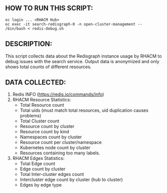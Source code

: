 
## HOW TO RUN THIS SCRIPT:
```
oc login ... <RHACM Hub>
oc exec -it search-redisgraph-0 -n open-cluster-management -- /bin/bash < redis-debug.sh
```

## DESCRIPTION:
This script collects data about the Redisgraph instance usage by RHACM to debug issues with the search service.
Output data is anonymized and only shows total counts of different resources.

## DATA COLLECTED:
1. Redis INFO (https://redis.io/commands/info)
2. RHACM Resource Statistics:
   - Total Resource count
   - Total uids (must match total resources, uid duplication causes problems)
   - Total Cluster count
   - Resource count by cluster
   - Resource count by kind
   - Namespaces count by cluster
   - Resource count per cluster/namespace
   - Kubernetes node count by cluster
   - Resources containing too many labels.
3. RHACM Edges Statistics:
   - Total Edge count
   - Edge count by cluster
   - Total Inter-cluster edges count
   - Intercluster edge count by cluster (hub to cluster)
   - Edges by edge type